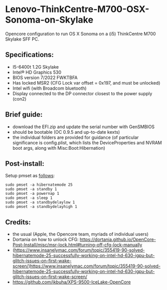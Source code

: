 # Lenovo-ThinkCentre-M700-OSX-Sonoma-on-Skylake
Opencore configuration to run OS X Sonoma on a (i5) ThinkCentre M700 Skylake SFF PC.

## Specifications:
- I5-6400t 1.2G Skylake
- Intel® HD Graphics 530
- BIOS version 7/2022 FWKTBFA 
- Has locked MSR2 (CFG Lock var offset = 0x197, and must be unlocked)
- Intel wifi (with Broadcom bluetooth)
- Display connected to the DP connector closest to the power supply (con2)

## Brief guide:

- download the EFI.zip and update the serial number with GenSMBIOS
- should be bootable (OC 0.9.5 and up-to-date kexts)
- the individual folders are provided for guidance (of particular significance is config.plist, which lists the DeviceProperties and NVRAM boot args, along with Misc:Boot:Hibernation)

## Post-install:

Setup pmset as [follows]([url](https://github.com/jkbuha/XPS-9500-IceLake-OpenCore/commit/705f534991a6458cc23eaea02799413531471470)):

```
sudo pmset -a hibernatemode 25
sudo pmset -a standby 1
sudo pmset -a powernap 1
sudo pmset -a sleep 1
sudo pmset -a standbydelaylow 1
sudo pmset -a standbydelayhigh 1
```

## Credits:
- the usual (Apple, the Opencore team, myriads of individual users)
- Dortania on how to unlock CFG: https://dortania.github.io/OpenCore-Post-Install/misc/msr-lock.html#turning-off-cfg-lock-manually
- (https://www.insanelymac.com/forum/topic/355419-90-solved-hibernatemode-25-successfully-working-on-intel-hd-630-igpu-but-glitch-issues-on-first-wake-screen/)https://www.insanelymac.com/forum/topic/355419-90-solved-hibernatemode-25-successfully-working-on-intel-hd-630-igpu-but-glitch-issues-on-first-wake-screen/
- https://github.com/jkbuha/XPS-9500-IceLake-OpenCore
